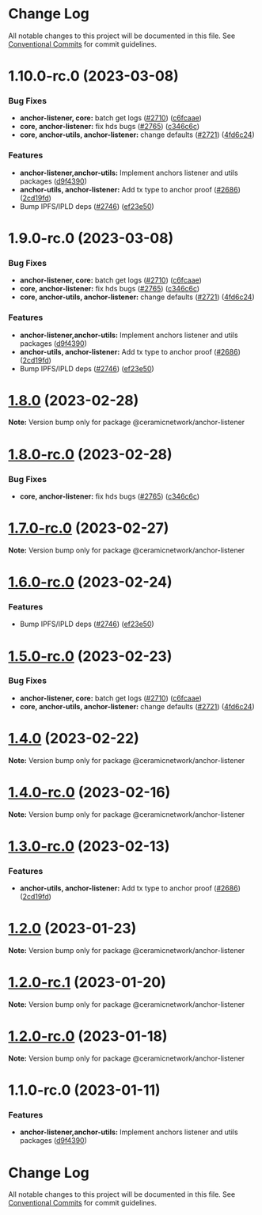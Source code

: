 # Change Log

All notable changes to this project will be documented in this file.
See [Conventional Commits](https://conventionalcommits.org) for commit guidelines.

# 1.10.0-rc.0 (2023-03-08)


### Bug Fixes

* **anchor-listener, core:** batch get logs ([#2710](https://github.com/cambrian-protocol/js-ceramic/issues/2710)) ([c6fcaae](https://github.com/cambrian-protocol/js-ceramic/commit/c6fcaae5fdd807d913432df7f238dc7fa496a0c6))
* **core, anchor-listener:** fix hds bugs ([#2765](https://github.com/cambrian-protocol/js-ceramic/issues/2765)) ([c346c6c](https://github.com/cambrian-protocol/js-ceramic/commit/c346c6cbc34c41207fb27e12cef2e3e6fc1cbd10))
* **core, anchor-utils, anchor-listener:** change defaults ([#2721](https://github.com/cambrian-protocol/js-ceramic/issues/2721)) ([4fd6c24](https://github.com/cambrian-protocol/js-ceramic/commit/4fd6c24cd968aa91a10145b45e7d42e74bf6781e))


### Features

* **anchor-listener,anchor-utils:** Implement anchors listener and utils packages ([d9f4390](https://github.com/cambrian-protocol/js-ceramic/commit/d9f4390ef02ee44a31b399b94a805e64883932d5))
* **anchor-utils, anchor-listener:** Add tx type to anchor proof ([#2686](https://github.com/cambrian-protocol/js-ceramic/issues/2686)) ([2cd19fd](https://github.com/cambrian-protocol/js-ceramic/commit/2cd19fd71b5662c0fbf7a07e8678504af80629de))
* Bump IPFS/IPLD deps ([#2746](https://github.com/cambrian-protocol/js-ceramic/issues/2746)) ([ef23e50](https://github.com/cambrian-protocol/js-ceramic/commit/ef23e509556f32e6b1f6c1ed6f87116a3bc7e26a))





# 1.9.0-rc.0 (2023-03-08)


### Bug Fixes

* **anchor-listener, core:** batch get logs ([#2710](https://github.com/cambrian-protocol/js-ceramic/issues/2710)) ([c6fcaae](https://github.com/cambrian-protocol/js-ceramic/commit/c6fcaae5fdd807d913432df7f238dc7fa496a0c6))
* **core, anchor-listener:** fix hds bugs ([#2765](https://github.com/cambrian-protocol/js-ceramic/issues/2765)) ([c346c6c](https://github.com/cambrian-protocol/js-ceramic/commit/c346c6cbc34c41207fb27e12cef2e3e6fc1cbd10))
* **core, anchor-utils, anchor-listener:** change defaults ([#2721](https://github.com/cambrian-protocol/js-ceramic/issues/2721)) ([4fd6c24](https://github.com/cambrian-protocol/js-ceramic/commit/4fd6c24cd968aa91a10145b45e7d42e74bf6781e))


### Features

* **anchor-listener,anchor-utils:** Implement anchors listener and utils packages ([d9f4390](https://github.com/cambrian-protocol/js-ceramic/commit/d9f4390ef02ee44a31b399b94a805e64883932d5))
* **anchor-utils, anchor-listener:** Add tx type to anchor proof ([#2686](https://github.com/cambrian-protocol/js-ceramic/issues/2686)) ([2cd19fd](https://github.com/cambrian-protocol/js-ceramic/commit/2cd19fd71b5662c0fbf7a07e8678504af80629de))
* Bump IPFS/IPLD deps ([#2746](https://github.com/cambrian-protocol/js-ceramic/issues/2746)) ([ef23e50](https://github.com/cambrian-protocol/js-ceramic/commit/ef23e509556f32e6b1f6c1ed6f87116a3bc7e26a))






# [1.8.0](https://github.com/ceramicnetwork/js-ceramic/compare/@ceramicnetwork/anchor-listener@1.8.0-rc.0...@ceramicnetwork/anchor-listener@1.8.0) (2023-02-28)

**Note:** Version bump only for package @ceramicnetwork/anchor-listener





# [1.8.0-rc.0](https://github.com/ceramicnetwork/js-ceramic/compare/@ceramicnetwork/anchor-listener@1.7.0-rc.0...@ceramicnetwork/anchor-listener@1.8.0-rc.0) (2023-02-28)


### Bug Fixes

* **core, anchor-listener:** fix hds bugs ([#2765](https://github.com/ceramicnetwork/js-ceramic/issues/2765)) ([c346c6c](https://github.com/ceramicnetwork/js-ceramic/commit/c346c6cbc34c41207fb27e12cef2e3e6fc1cbd10))





# [1.7.0-rc.0](https://github.com/ceramicnetwork/js-ceramic/compare/@ceramicnetwork/anchor-listener@1.6.0-rc.0...@ceramicnetwork/anchor-listener@1.7.0-rc.0) (2023-02-27)

**Note:** Version bump only for package @ceramicnetwork/anchor-listener





# [1.6.0-rc.0](https://github.com/ceramicnetwork/js-ceramic/compare/@ceramicnetwork/anchor-listener@1.5.0-rc.0...@ceramicnetwork/anchor-listener@1.6.0-rc.0) (2023-02-24)


### Features

* Bump IPFS/IPLD deps ([#2746](https://github.com/ceramicnetwork/js-ceramic/issues/2746)) ([ef23e50](https://github.com/ceramicnetwork/js-ceramic/commit/ef23e509556f32e6b1f6c1ed6f87116a3bc7e26a))





# [1.5.0-rc.0](https://github.com/ceramicnetwork/js-ceramic/compare/@ceramicnetwork/anchor-listener@1.4.0...@ceramicnetwork/anchor-listener@1.5.0-rc.0) (2023-02-23)


### Bug Fixes

* **anchor-listener, core:** batch get logs ([#2710](https://github.com/ceramicnetwork/js-ceramic/issues/2710)) ([c6fcaae](https://github.com/ceramicnetwork/js-ceramic/commit/c6fcaae5fdd807d913432df7f238dc7fa496a0c6))
* **core, anchor-utils, anchor-listener:** change defaults ([#2721](https://github.com/ceramicnetwork/js-ceramic/issues/2721)) ([4fd6c24](https://github.com/ceramicnetwork/js-ceramic/commit/4fd6c24cd968aa91a10145b45e7d42e74bf6781e))





# [1.4.0](/compare/@ceramicnetwork/anchor-listener@1.4.0-rc.0...@ceramicnetwork/anchor-listener@1.4.0) (2023-02-22)

**Note:** Version bump only for package @ceramicnetwork/anchor-listener





# [1.4.0-rc.0](https://github.com/ceramicnetwork/js-ceramic/compare/@ceramicnetwork/anchor-listener@1.3.0-rc.0...@ceramicnetwork/anchor-listener@1.4.0-rc.0) (2023-02-16)

**Note:** Version bump only for package @ceramicnetwork/anchor-listener





# [1.3.0-rc.0](https://github.com/ceramicnetwork/js-ceramic/compare/@ceramicnetwork/anchor-listener@1.2.0...@ceramicnetwork/anchor-listener@1.3.0-rc.0) (2023-02-13)


### Features

* **anchor-utils, anchor-listener:** Add tx type to anchor proof ([#2686](https://github.com/ceramicnetwork/js-ceramic/issues/2686)) ([2cd19fd](https://github.com/ceramicnetwork/js-ceramic/commit/2cd19fd71b5662c0fbf7a07e8678504af80629de))





# [1.2.0](/compare/@ceramicnetwork/anchor-listener@1.2.0-rc.1...@ceramicnetwork/anchor-listener@1.2.0) (2023-01-23)

**Note:** Version bump only for package @ceramicnetwork/anchor-listener





# [1.2.0-rc.1](/compare/@ceramicnetwork/anchor-listener@1.2.0-rc.0...@ceramicnetwork/anchor-listener@1.2.0-rc.1) (2023-01-20)

**Note:** Version bump only for package @ceramicnetwork/anchor-listener





# [1.2.0-rc.0](https://github.com/ceramicnetwork/js-ceramic/compare/@ceramicnetwork/anchor-listener@1.1.0-rc.0...@ceramicnetwork/anchor-listener@1.2.0-rc.0) (2023-01-18)

**Note:** Version bump only for package @ceramicnetwork/anchor-listener





# 1.1.0-rc.0 (2023-01-11)


### Features

* **anchor-listener,anchor-utils:** Implement anchors listener and utils packages ([d9f4390](https://github.com/ceramicnetwork/js-ceramic/commit/d9f4390ef02ee44a31b399b94a805e64883932d5))





# Change Log

All notable changes to this project will be documented in this file. See
[Conventional Commits](https://conventionalcommits.org) for commit guidelines.
